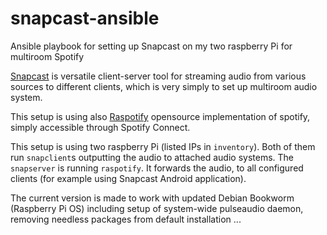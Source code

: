# snapcast-ansible
Ansible playbook for setting up Snapcast on my two raspberry Pi for multiroom Spotify

[Snapcast](https://github.com/badaix/snapcast/) is versatile client-server tool for streaming audio from various sources to different clients, which is very simply to set up multiroom audio system.

This setup is using also [Raspotify](https://github.com/dtcooper/raspotify) opensource implementation of spotify, simply accessible through Spotify Connect.

This setup is using two raspberry Pi (listed IPs in `inventory`). Both of them run `snapclient`s outputting the audio to attached audio systems.
The `snapserver` is running `raspotify`. It forwards the audio, to all configured clients (for example using Snapcast Android application).

The current version is made to work with updated Debian Bookworm (Raspberry Pi OS) including setup of system-wide pulseaudio daemon, removing needless packages from default installation ...
